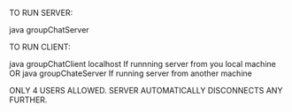 TO RUN SERVER:

java groupChatServer <Desired Connection Port>
  
TO RUN CLIENT:

java groupChatClient localhost <Server Designated Port>               If runnning server from you local machine
OR
java groupChateServer <Require Address> <Server Designated Port>      If running server from another machine
  
  
ONLY 4 USERS ALLOWED. SERVER AUTOMATICALLY DISCONNECTS ANY FURTHER.
